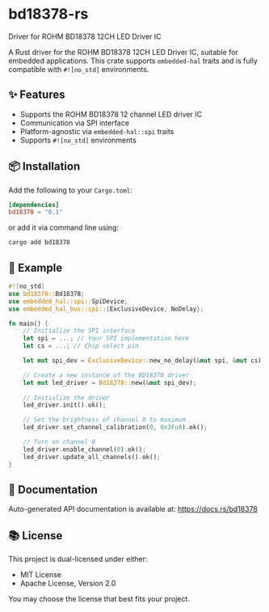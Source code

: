 # bd18378-rs
Driver for ROHM BD18378 12CH LED Driver IC

A Rust driver for the ROHM BD18378 12CH LED Driver IC, suitable for embedded applications. 
This crate supports `embedded-hal` traits and is fully compatible with `#![no_std]` environments.

## ✨ Features

- Supports the ROHM BD18378 12 channel LED driver IC
- Communication via SPI interface 
- Platform-agnostic via `embedded-hal::spi` traits
- Supports `#![no_std]` environments

## 📦 Installation

Add the following to your `Cargo.toml`:

```toml
[dependencies]
bd18378 = "0.1"
```

or add it via command line using:

```bash
cargo add bd18378
```

## 🔮 Example

```rust
#![no_std]
use bd18378::Bd18378;
use embedded_hal::spi::SpiDevice;
use embedded_hal_bus::spi::{ExclusiveDevice, NoDelay};

fn main() {
    // Initialize the SPI interface
    let spi = ...; // Your SPI implementation here
    let cs = ...; // Chip select pin

    let mut spi_dev = ExclusiveDevice::new_no_delay(&mut spi, &mut cs).unwrap();

    // Create a new instance of the BD18378 driver
    let mut led_driver = Bd18378::new(&mut spi_dev);
    
    // Initialize the driver
    led_driver.init().ok();

    // Set the brightness of channel 0 to maximum
    led_driver.set_channel_calibration(0, 0x3Fu8).ok();

    // Turn on channel 0
    led_driver.enable_channel(0).ok();
    led_driver.update_all_channels().ok();
}
```

## 📖 Documentation

Auto-generated API documentation is available at: https://docs.rs/bd18378

## 📚 License

This project is dual-licensed under either:

- MIT License
- Apache License, Version 2.0

You may choose the license that best fits your project.
